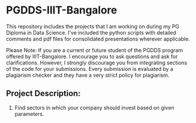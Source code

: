 # PGDDS-IIIT-Bangalore

This repository includes the projects that I am working on during my PG Diploma in Data Science. I've included the python scripts with detailed comments and pdf files for consolidated presentations wherever applicable. 

Please Note: If you are a current or future student of the PGDDS program offered by IIIT-Bangalore. I encourage you to ask questions and ask for clarifications. However, I strongly discourage you from integrating sections of the code for your submissions. Every submission is evaluated by a plagiarism checker and they have a very strict policy for plagiarism.

## Project Description:

1. Find sectors in which your company should invest based on given parameters.
